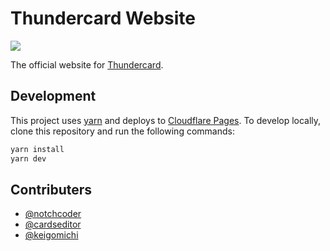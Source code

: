 # Thundercard Website

![](https://user-images.githubusercontent.com/79978827/202828236-809fb30e-9d46-46aa-87da-18882e1f35b1.png)

The official website for [Thundercard](https://github.com/Dev-roll/thundercard).

## Development

This project uses [yarn](https://yarnpkg.com) and deploys to [Cloudflare Pages](https://pages.cloudflare.com).
To develop locally, clone this repository and run the following commands:

```bash
yarn install
yarn dev
```

## Contributers

- [@notchcoder](https://github.com/notchcoder)
- [@cardseditor](https://github.com/cardseditor)
- [@keigomichi](https://github.com/keigomichi)
